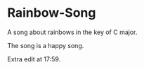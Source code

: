 # Rainbow-Song

A song about rainbows in the key of C major.

The song is a happy song.

Extra edit at 17:59.
